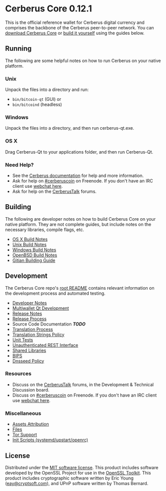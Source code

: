 Cerberus Core 0.12.1
=====================

This is the official reference wallet for Cerberus digital currency and comprises the backbone of the Cerberus peer-to-peer network. You can [download Cerberus Core](https://www.cerberus.org/downloads/) or [build it yourself](#building) using the guides below.

Running
---------------------
The following are some helpful notes on how to run Cerberus on your native platform.

### Unix

Unpack the files into a directory and run:

- `bin/bitcoin-qt` (GUI) or
- `bin/bitcoind` (headless)

### Windows

Unpack the files into a directory, and then run cerberus-qt.exe.

### OS X

Drag Cerberus-Qt to your applications folder, and then run Cerberus-Qt.

### Need Help?

* See the [Cerberus documentation](https://cerberuscoin.atlassian.net/wiki/display/DOC)
for help and more information.
* Ask for help on [#cerberuscoin](http://webchat.freenode.net?channels=cerberuscoin) on Freenode. If you don't have an IRC client use [webchat here](http://webchat.freenode.net?channels=cerberuscoin).
* Ask for help on the [CerberusTalk](https://cerberustalk.org/) forums.

Building
---------------------
The following are developer notes on how to build Cerberus Core on your native platform. They are not complete guides, but include notes on the necessary libraries, compile flags, etc.

- [OS X Build Notes](build-osx.md)
- [Unix Build Notes](build-unix.md)
- [Windows Build Notes](build-windows.md)
- [OpenBSD Build Notes](build-openbsd.md)
- [Gitian Building Guide](gitian-building.md)

Development
---------------------
The Cerberus Core repo's [root README](/README.md) contains relevant information on the development process and automated testing.

- [Developer Notes](developer-notes.md)
- [Multiwallet Qt Development](multiwallet-qt.md)
- [Release Notes](release-notes.md)
- [Release Process](release-process.md)
- Source Code Documentation ***TODO***
- [Translation Process](translation_process.md)
- [Translation Strings Policy](translation_strings_policy.md)
- [Unit Tests](unit-tests.md)
- [Unauthenticated REST Interface](REST-interface.md)
- [Shared Libraries](shared-libraries.md)
- [BIPS](bips.md)
- [Dnsseed Policy](dnsseed-policy.md)

### Resources
* Discuss on the [CerberusTalk](https://cerberustalk.org/) forums, in the Development & Technical Discussion board.
* Discuss on [#cerberuscoin](http://webchat.freenode.net/?channels=cerberuscoin) on Freenode. If you don't have an IRC client use [webchat here](http://webchat.freenode.net/?channels=cerberuscoin).

### Miscellaneous
- [Assets Attribution](assets-attribution.md)
- [Files](files.md)
- [Tor Support](tor.md)
- [Init Scripts (systemd/upstart/openrc)](init.md)

License
---------------------
Distributed under the [MIT software license](http://www.opensource.org/licenses/mit-license.php).
This product includes software developed by the OpenSSL Project for use in the [OpenSSL Toolkit](https://www.openssl.org/). This product includes
cryptographic software written by Eric Young ([eay@cryptsoft.com](mailto:eay@cryptsoft.com)), and UPnP software written by Thomas Bernard.
